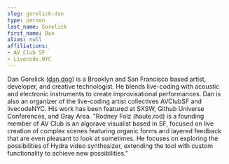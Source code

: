 ```yaml
---
slug: gorelick-dan
type: person
last_name: Gorelick
first_name: Dan
alias: null
affiliations:
- AV Club SF
- Livecode.NYC
---
```


Dan Gorelick ([dan.dog](https://dan.dog)) is a Brooklyn and San Francisco based artist, developer, and creative technologist. He blends live-coding with acoustic and electronic instruments to create improvisational performances. Dan is also an organizer of the live-coding artist collectives AVClubSF and livecodeNYC. His work has been featured at SXSW, Github Universe Conferences, and Gray Area. "Rodney Folz (haute.rod) is a founding member of AV Club is an algorave visualist based in SF, focused on live creation of complex scenes featuring organic forms and layered feedback that are even pleasant to look at sometimes. He focuses on exploring the possibilities of Hydra video synthesizer, extending the tool with custom functionality to achieve new possibilities."